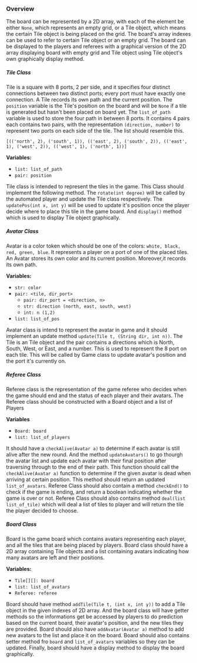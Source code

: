 ### Overview

The board can be represented by a 2D array, with each of the element be either `None`, which represents an empty grid, or a Tile object, which means the certain Tile object is being placed on the grid. The board's array indexes can be used to refer to certain Tile object or an empty grid. The board can be displayed to the players and referees with a graphical version of the 2D array displaying board with empty grid and Tile object using Tile object's own graphically display method.

##### Tile Class
Tile is a square with 8 ports, 2 per side, and it specifies four distinct connections between two distinct ports; every port must have exactly one connection. A Tile records its own path and the current position. The `position` variable is the Tile's position on the board and will be `None` if a tile is generated but hasn't been placed on board yet. The `list_of_path` variable is used to store the four path in between 8 ports. It contains 4 pairs each contains two pairs, with the representation `(direction, number)` to represent two ports on each side of the tile. The list should resemble this.
```
[(('north', 2), ('south', 1)), (('east', 2), ('south', 2)), (('east', 1), ('west', 2)), (('west', 1), ('north', 1))]
```

**Variables:**
- ``list: list_of_path``
- ``pair: position``

Tile class is intended to represent the tiles in the game. This Class should implement the following method. The `rotate(int degree)` will be called by the automated player and update the Tile class respectively. The `updatePos(int x, int y)` will be used to update it's position once the player decide where to place this tile in the game board. And `display()` method which is used to display Tile object graphically.

##### Avatar Class
Avatar is a color token which should be one of the colors: ``white, black, red, green, blue``. It represents a player on
a port of one of the placed tiles. An Avatar stores its own color and its current position. Moreover,it records its own path. 

**Variables:**
- ``str: color``
- ``pair: <tile, dir_port> ``
   - ``pair: dir_port = <direction, n>``
   - ``str: direction (north, east, south, west)``
   - ``int: n (1,2)``
- ``list: list_of_pos``

Avatar class is intend to represent the avatar in game and it should implement an update method `update(Tile t, (String dir, int n))`. The Tile is an Tile object and the pair contains a directions which is North, South, West, or East, and a number. This is used to represent the 8 port on each tile. This will be called by Game class to update avatar's position and the port it's currently on.

##### Referee Class
Referee class is the representation of the game referee who decides when the game should end and the status of each player and their avatars. The Referee class should be constructed with a Board object and a list of Players

**Variables**
- ``Board: board``
- ``list: list_of_players``

It should have a `checkAlive(Avatar a)` to determine if each avatar is still alive after the new round. And the method `updateAvatars()` to go thourgh the avatar list and update each avatar with their final position after traversing through to the end of their path. This function should call the `checkAlive(Avatar a)` function to determine if the given avatar is dead when arriving at certain position. This method should return an updated `list_of_avatars`. Referee Class should also contain a method `checkEnd()` to check if the game is ending, and return a boolean indicating whether the game is over or not. Referee Class should also contains method `deal(list list_of_tile)` which will deal a list of tiles to player and will return the tile the player decided to choose.

##### Board Class
Board is the game board which contains avatars representing each player, and all the tiles that are being placed by players. Board class should have a 2D array containing Tile objects and a list containing avatars indicating how many avatars are left and their positions. 

**Variables:**
- ``Tile[][]: board``
- ``list: list_of_avatars``
- ``Referee: referee``

Board should have method `addTile(Tile t, (int x, int y))` to add a Tile object in the given indexes of 2D array.  And the board class will have getter methods so the informations get be accessed by players to do prediction based on the current board, their avatar's position, and the new tiles they are provided. Board should also have `addAvatar(Avatar a)` method to add new avatars to the list and place it on the board. Board should also contains setter method fro `board` and `list_of_avatars` variables so they can be updated. Finally, board should have a display method to display the board graphically.